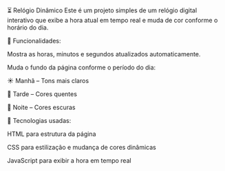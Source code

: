 ⏳ Relógio Dinâmico
Este é um projeto simples de um relógio digital interativo que exibe a hora atual em tempo real e muda de cor conforme o horário do dia.

📌 Funcionalidades:

Mostra as horas, minutos e segundos atualizados automaticamente.

Muda o fundo da página conforme o período do dia:

☀️ Manhã – Tons mais claros

🌆 Tarde – Cores quentes

🌙 Noite – Cores escuras

🚀 Tecnologias usadas:

HTML para estrutura da página

CSS para estilização e mudança de cores dinâmicas

JavaScript para exibir a hora em tempo real
